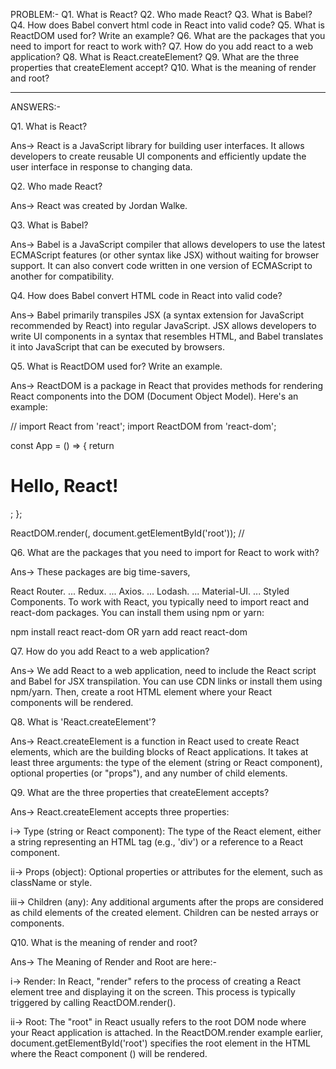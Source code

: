 PROBLEM:-
Q1. What is React?
Q2. Who made React?
Q3. What is Babel?
Q4. How does Babel convert html code in React into valid code?
Q5. What is ReactDOM used for? Write an example?
Q6. What are the packages that you need to import for react to work with?
Q7. How do you add react to a web application?
Q8. What is React.createElement?
Q9. What are the three properties that createElement accept?
Q10. What is the meaning of render and root?

____________________________________________________________________________________________
 ANSWERS:-

Q1. What is React?

Ans->  React is a JavaScript library for building user interfaces. It allows developers to create reusable UI components and efficiently update the user interface in response to changing data.

Q2. Who made React?

Ans-> React was created by Jordan Walke.


Q3. What is Babel?

Ans-> Babel is a JavaScript compiler that allows developers to use the latest ECMAScript features (or other syntax like JSX) without waiting for browser support. It can also convert code written in one version of ECMAScript to another for compatibility.


Q4. How does Babel convert HTML code in React into valid code?

Ans-> Babel primarily transpiles JSX (a syntax extension for JavaScript recommended by React) into regular JavaScript. JSX allows developers to write UI components in a syntax that resembles HTML, and Babel translates it into JavaScript that can be executed by browsers.


Q5. What is ReactDOM used for? Write an example.

Ans-> ReactDOM is a package in React that provides methods for rendering React components into the DOM (Document Object Model). Here's an example:

// import React from 'react';
import ReactDOM from 'react-dom';

const App = () => {
  return <h1>Hello, React!</h1>;
};

ReactDOM.render(<App />, document.getElementById('root')); //


Q6. What are the packages that you need to import for React to work with?

Ans-> These packages are big time-savers,

React Router. ...
Redux. ...
Axios. ...
Lodash. ...
Material-UI. ...
Styled Components. 
To work with React, you typically need to import react and react-dom packages. You can install them using npm or yarn:

npm install react react-dom
OR
yarn add react react-dom


Q7. How do you add React to a web application?

Ans-> We add React to a web application, need to include the React script and Babel for JSX transpilation. You can use CDN links or install them using npm/yarn. Then, create a root HTML element where your React components will be rendered.


Q8. What is 'React.createElement'?

Ans-> React.createElement is a function in React used to create React elements, which are the building blocks of React applications. It takes at least three arguments: the type of the element (string or React component), optional properties (or "props"), and any number of child elements.


Q9. What are the three properties that createElement accepts?

Ans-> React.createElement accepts three properties:

i-> Type (string or React component): The type of the React element, either a string representing an HTML tag (e.g., 'div') or a reference to a React component.

ii-> Props (object): Optional properties or attributes for the element, such as className or style.

iii-> Children (any): Any additional arguments after the props are considered as child elements of the created element. Children can be nested arrays or components.


Q10. What is the meaning of render and root?

Ans-> The Meaning of Render and Root are here:-

i-> Render: In React, "render" refers to the process of creating a React element tree and displaying it on the screen. This process is typically triggered by calling ReactDOM.render().

ii-> Root: The "root" in React usually refers to the root DOM node where your React application is attached. In the ReactDOM.render example earlier, document.getElementById('root') specifies the root element in the HTML where the React component (<App />) will be rendered.





